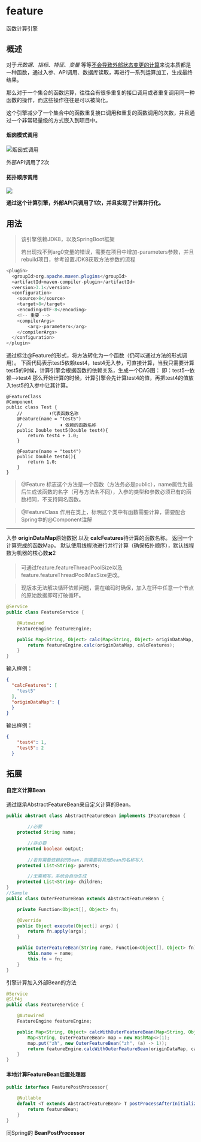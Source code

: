 # feature
函数计算引擎

## 概述

对于*元数据*、*指标*、*特征*、*变量* 等等<u>不会导致外部状态变更的计算</u>来说本质都是一种函数，通过入参、API调用、数据库读取，再进行一系列运算加工，生成最终结果。

那么对于一个集合的函数运算，往往会有很多重复的接口调用或者重复调用同一种函数的操作，而这些操作往往是可以被简化。

这个引擎减少了一个集合中的函数重复接口调用和重复的函数调用的次数，并且通过一个非常轻量级的方式嵌入到项目中。

#### 烟囱模式调用
![烟囱式调用](https://tva1.sinaimg.cn/large/007S8ZIlly1gdww13ipajj30fg07naa9.jpg)

外部API调用了2次
#### 拓扑顺序调用
![](https://tva1.sinaimg.cn/large/007S8ZIlly1gdww0zxudlj30ie096glx.jpg)

**通过这个计算引擎，外部API只调用了1次，并且实现了计算并行化。**

## 用法

>该引擎依赖JDK8，以及SpringBoot框架
>
> 若出现找不到arg0变量的错误，需要在项目中增加-parameters参数，并且rebuild项目，参考设置JDK8获取方法参数的流程

```Java
<plugin>
  <groupId>org.apache.maven.plugins</groupId>
  <artifactId>maven-compiler-plugin</artifactId>
  <version>3.1</version>
  <configuration>
    <source>8</source>
    <target>8</target>
    <encoding>UTF-8</encoding>
    <!-- 重要 -->
    <compilerArgs>
    	<arg>-parameters</arg>
    </compilerArgs>
  </configuration>
</plugin>
```

通过标注@Feature的形式，将方法转化为一个函数（仍可以通过方法的形式调用）。
下面代码表示test5依赖test4，test4无入参，可直接计算，当我只需要计算test5的时候，计算引擎会根据函数的依赖关系，生成一个DAG图：
即：test5--依赖-->test4 
那么开始计算的时候，计算引擎会先计算test4的值，再把test4的值放入test5的入参中让其计算。
```
@FeatureClass
@Component
public class Test {
    //   		⬇️代表函数名称
    @Feature(name = "test5")
    //				⬇️ 依赖的函数名称
    public Double test5(Double test4){
        return test4 + 1.0;
    }
    
    @Feature(name = "test4")
    public Double test4(){
        return 1.0;
    }
}
```
> @Feature
> 标志这个方法是一个函数（方法务必是public），name属性为最后生成该函数的名字（可与方法名不同），入参的类型和参数必须已有的函数相同，不支持同名函数。

> @FeatureClass
> 作用在类上，标明这个类中有函数需要计算，需要配合Spring中的@Component注解

---

入参 **originDataMap**原始数据 以及 **calcFeatures**待计算的函数名称。
返回一个计算完成的函数Map。
默认使用线程池进行并行计算（确保拓扑顺序），默认线程数为机器的核心数✖️2

>可通过feature.featureThreadPoolSize以及feature.featureThreadPoolMaxSize更改。

> 现版本无法解决循环依赖问题，需在编码时确保，加入在环中任意一个节点的原始数据即可打破循环。

```Java
@Service
public class FeatureService {

    @Autowired
    FeatureEngine featureEngine;

    public Map<String, Object> calc(Map<String, Object> originDataMap, Set<String> calcFeatures){
        return featureEngine.calc(originDataMap, calcFeatures);
    }
}
```
输入样例：
```json
{
  "calcFeatures": [
    "test5"
  ],
  "originDataMap": {
  }
}
```
输出样例：
```json
{
    "test4": 1,
    "test5": 2
  }
```
## 拓展

#### 自定义计算Bean

通过继承AbstractFeatureBean来自定义计算的Bean。
```Java
public abstract class AbstractFeatureBean implements IFeatureBean {

		//必要
    protected String name;

		//非必要
    protected boolean output;
		
		//若有需要依赖别的Bean，则需要将其他Bean的名称写入
    protected List<String> parents;

		//无需填写，系统会自动生成
    protected List<String> children;
}
//Sample
public class OuterFeatureBean extends AbstractFeatureBean {

    private Function<Object[], Object> fn;

    @Override
    public Object execute(Object[] args) {
        return fn.apply(args);
    }

    public OuterFeatureBean(String name, Function<Object[], Object> fn){
        this.name = name;
        this.fn = fn;
    }
}
```
引擎计算加入外部Bean的方法
```Java
@Service
@Slf4j
public class FeatureService {

    @Autowired
    FeatureEngine featureEngine;

    public Map<String, Object> calcWithOuterFeatureBean(Map<String, Object> originDataMap, Set<String> calcFeatures){
        Map<String, OuterFeatureBean> map = new HashMap<>(1);
        map.put("zh", new OuterFeatureBean("zh", (a) -> 1));
        return featureEngine.calcWithOuterFeatureBean(originDataMap, calcFeatures, map);
    }
}
```

#### 本地计算FeatureBean后置处理器

```Java
public interface FeaturePostProcessor{

    @Nullable
    default <T extends AbstractFeatureBean> T postProcessAfterInitializationFeature(T featureBean, String featureBeanName) throws BeansException {
        return featureBean;
    }
}
```
同Spring的 **BeanPostProcessor**
